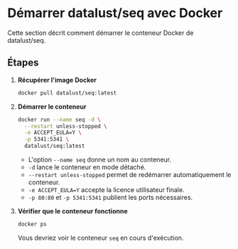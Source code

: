# Démarrer datalust/seq avec Docker

Cette section décrit comment démarrer le conteneur Docker de datalust/seq.

## Étapes

1. **Récupérer l'image Docker**
    ```bash
    docker pull datalust/seq:latest
    ```

2. **Démarrer le conteneur**
    ```bash
    docker run --name seq -d \
      --restart unless-stopped \
      -e ACCEPT_EULA=Y \
      -p 5341:5341 \
      datalust/seq:latest
    ```

    - L'option `--name seq` donne un nom au conteneur.
    - `-d` lance le conteneur en mode détaché.
    - `--restart unless-stopped` permet de redémarrer automatiquement le conteneur.
    - `-e ACCEPT_EULA=Y` accepte la licence utilisateur finale.
    - `-p 80:80` et `-p 5341:5341` publient les ports nécessaires.

3. **Vérifier que le conteneur fonctionne**
    ```bash
    docker ps
    ```

    Vous devriez voir le conteneur `seq` en cours d'exécution.
